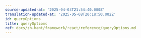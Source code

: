 ```yaml
---
source-updated-at: '2025-04-03T21:54:40.000Z'
translation-updated-at: '2025-05-08T20:18:50.002Z'
id: queryOptions
title: queryOptions
ref: docs/zh-hant/framework/react/reference/queryOptions.md
---
```

